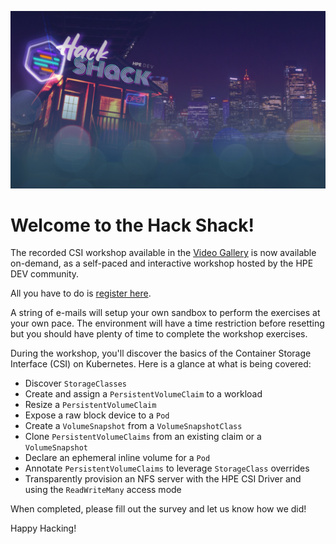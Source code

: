 ![HPE DEV Hack Shack](img/hack-shack.png)

# Welcome to the Hack Shack!

The recorded CSI workshop available in the [Video Gallery](../../learn/video_gallery/index.md#hpe_dev_hack_shack_workshop_using_the_container_storage_interface) is now available on-demand, as a self-paced and interactive workshop hosted by the HPE DEV community.

All you have to do is [register here](https://hackshack.hpedev.io/workshop/2).

A string of e-mails will setup your own sandbox to perform the exercises at your own pace. The environment will have a time restriction before resetting but you should have plenty of time to complete the workshop exercises. 

During the workshop, you'll discover the basics of the Container Storage Interface (CSI) on Kubernetes. Here is a glance at what is being covered:

- Discover `StorageClasses`
- Create and assign a `PersistentVolumeClaim` to a workload
- Resize a `PersistentVolumeClaim`
- Expose a raw block device to a `Pod`
- Create a `VolumeSnapshot` from a `VolumeSnapshotClass`
- Clone `PersistentVolumeClaims` from an existing claim or a `VolumeSnapshot`
- Declare an ephemeral inline volume for a `Pod`
- Annotate `PersistentVolumeClaims` to leverage `StorageClass` overrides
- Transparently provision an NFS server with the HPE CSI Driver and using the `ReadWriteMany` access mode 

When completed, please fill out the survey and let us know how we did!

Happy Hacking!
